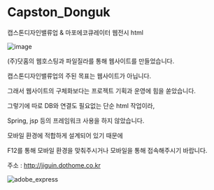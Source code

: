 # Capston_Donguk
캡스톤디자인밸류업 &amp; 마포에코큐레이터 웹전시 html

![image](https://user-images.githubusercontent.com/106857917/193092319-9554aa01-217d-414c-9259-bf77fdbf35c1.png)

(주)닷홈의 웹호스팅과 파일질라를 통해 웹사이트를 만들었습니다.

캡스톤디자인밸류업의 주된 목표는 웹사이트가 아닙니다.

그래서 웹사이트의 구체화보다는 프로젝트 기획과 운영에 힘을 쏟았습니다.

그렇기에 따로 DB와 연결도 필요없는 단순 html 작업이라,

Spring, jsp 등의 프레임워크 사용을 하지 않았습니다.

모바일 환경에 적합하게 설계되어 있기 때문에

F12를 통해 모바일 환경을 맞춰주시거나 모바일을 통해 접속해주시기 바랍니다.

주소 : http://jiguin.dothome.co.kr

![adobe_express](https://user-images.githubusercontent.com/106857917/192832833-88a15c20-b3eb-4765-bb58-c7549f690704.png)

